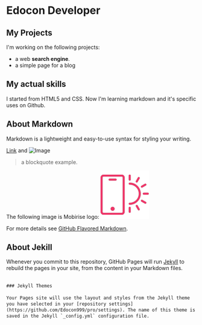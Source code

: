 # Edocon Developer

## My Projects

I'm working on the following projects: 
* a web **search engine**.
* a simple page for a blog

## My actual skills

I started from HTML5 and CSS. Now I'm learning markdown and it's specific uses on Github.

## About Markdown

Markdown is a lightweight and easy-to-use syntax for styling your writing. 

[Link](url) and ![Image](src)

> a blockquote example.

The following image is Mobirise logo:
![logo](logo2.png)

For more details see [GitHub Flavored Markdown](https://guides.github.com/features/mastering-markdown/).

## About Jekill

Whenever you commit to this repository, GitHub Pages will run [Jekyll](https://jekyllrb.com/) to rebuild the pages in your site, from the content in your Markdown files.

```

### Jekyll Themes

Your Pages site will use the layout and styles from the Jekyll theme you have selected in your [repository settings](https://github.com/Edocon999/pro/settings). The name of this theme is saved in the Jekyll `_config.yml` configuration file.
